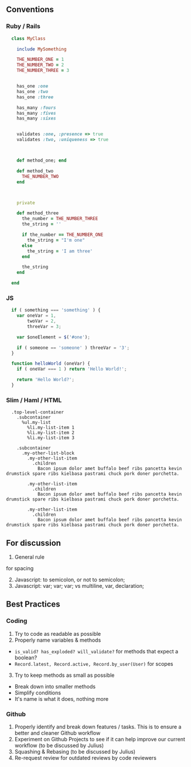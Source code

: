 ## Conventions

### Ruby / Rails
```ruby
  class MyClass

    include MySomething

    THE_NUMBER_ONE = 1
    THE_NUMBER_TWO = 2
    THE_NUMBER_THREE = 3


    has_one :one
    has_one :two
    has_one :three

    has_many :fours
    has_many :fives
    has_many :sixes


    validates :one, :presence => true
    validates :two, :uniqueness => true



    def method_one; end

    def method_two
      THE_NUMBER_TWO
    end



    private

    def method_three
      the_number = THE_NUMBER_THREE
      the_string = ''

      if the_number == THE_NUMBER_ONE
        the_string = "I'm one"
      else
        the_string = 'I am three'
      end

      the_string
    end

  end
```

### JS
```js
  if ( something === 'something' ) {
    var oneVar = 1,
        twoVar = 2,
        threeVar = 3;

    var $oneElement = $('#one');

    if ( someone == 'someone' ) threeVar = '3';
  }

  function helloWorld (oneVar) {
    if ( oneVar === 1 ) return 'Hello World!';

    return 'Hello World?';
  }
```

### Slim / Haml / HTML
```haml
  .top-level-container
    .subcontainer
      %ul.my-list
        %li.my-list-item 1
        %li.my-list-item 2
        %li.my-list-item 3

    .subcontainer
      .my-other-list-block
        .my-other-list-item
          .children
            Bacon ipsum dolor amet buffalo beef ribs pancetta kevin drumstick spare ribs kielbasa pastrami chuck pork doner porchetta.

        .my-other-list-item
          .children
            Bacon ipsum dolor amet buffalo beef ribs pancetta kevin drumstick spare ribs kielbasa pastrami chuck pork doner porchetta.

        .my-other-list-item
          .children
            Bacon ipsum dolor amet buffalo beef ribs pancetta kevin drumstick spare ribs kielbasa pastrami chuck pork doner porchetta.
```

## For discussion
1. General rule


for spacing

2. Javascript: to semicolon, or not to semicolon;
3. Javascript: var; var; var; vs multiline, var, declaration;



## Best Practices

### Coding
1. Try to code as readable as possible
2. Properly name variables & methods
- `is_valid? has_exploded? will_validate?` for methods that expect a boolean?
- `Record.latest, Record.active, Record.by_user(User)` for scopes
3. Try to keep methods as small as possible
- Break down into smaller methods
- Simplify conditions
- It's name is what it does, nothing more

### Github
1. Properly identify and break down features / tasks. This is to ensure a better and cleaner Github workflow
2. Experiment on Github Projects to see if it can help improve our current workflow (to be discussed by Julius)
3. Squashing & Rebasing (to be discussed by Julius)
4. Re-request review for outdated reviews by code reviewers
